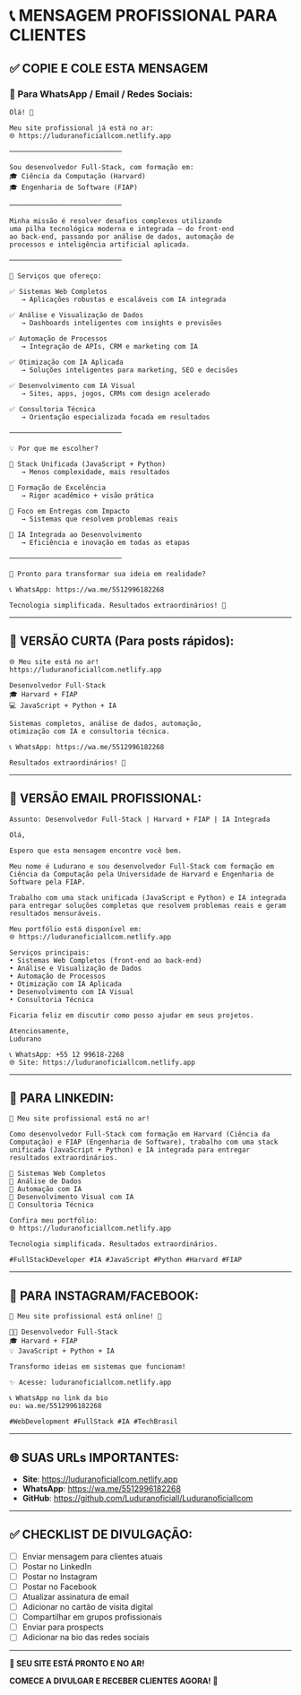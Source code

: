 # 📞 MENSAGEM PROFISSIONAL PARA CLIENTES

## ✅ COPIE E COLE ESTA MENSAGEM

### 📱 Para WhatsApp / Email / Redes Sociais:

```
Olá! 👋

Meu site profissional já está no ar:
🌐 https://luduranoficiallcom.netlify.app

────────────────────────────

Sou desenvolvedor Full-Stack, com formação em:
🎓 Ciência da Computação (Harvard)
🎓 Engenharia de Software (FIAP)

────────────────────────────

Minha missão é resolver desafios complexos utilizando 
uma pilha tecnológica moderna e integrada — do front-end 
ao back-end, passando por análise de dados, automação de 
processos e inteligência artificial aplicada.

────────────────────────────

🚀 Serviços que ofereço:

✅ Sistemas Web Completos
   → Aplicações robustas e escaláveis com IA integrada

✅ Análise e Visualização de Dados
   → Dashboards inteligentes com insights e previsões

✅ Automação de Processos
   → Integração de APIs, CRM e marketing com IA

✅ Otimização com IA Aplicada
   → Soluções inteligentes para marketing, SEO e decisões

✅ Desenvolvimento com IA Visual
   → Sites, apps, jogos, CRMs com design acelerado

✅ Consultoria Técnica
   → Orientação especializada focada em resultados

────────────────────────────

💡 Por que me escolher?

🔹 Stack Unificada (JavaScript + Python)
   → Menos complexidade, mais resultados

🔹 Formação de Excelência
   → Rigor acadêmico + visão prática

🔹 Foco em Entregas com Impacto
   → Sistemas que resolvem problemas reais

🔹 IA Integrada ao Desenvolvimento
   → Eficiência e inovação em todas as etapas

────────────────────────────

🤝 Pronto para transformar sua ideia em realidade?

📞 WhatsApp: https://wa.me/5512996182268

Tecnologia simplificada. Resultados extraordinários! 🚀
```

---

## 🎯 VERSÃO CURTA (Para posts rápidos):

```
🌐 Meu site está no ar!
https://luduranoficiallcom.netlify.app

Desenvolvedor Full-Stack
🎓 Harvard + FIAP
💻 JavaScript + Python + IA

Sistemas completos, análise de dados, automação, 
otimização com IA e consultoria técnica.

📞 WhatsApp: https://wa.me/5512996182268

Resultados extraordinários! 🚀
```

---

## 📧 VERSÃO EMAIL PROFISSIONAL:

```
Assunto: Desenvolvedor Full-Stack | Harvard + FIAP | IA Integrada

Olá,

Espero que esta mensagem encontre você bem.

Meu nome é Ludurano e sou desenvolvedor Full-Stack com formação em 
Ciência da Computação pela Universidade de Harvard e Engenharia de 
Software pela FIAP.

Trabalho com uma stack unificada (JavaScript e Python) e IA integrada 
para entregar soluções completas que resolvem problemas reais e geram 
resultados mensuráveis.

Meu portfólio está disponível em:
🌐 https://luduranoficiallcom.netlify.app

Serviços principais:
• Sistemas Web Completos (front-end ao back-end)
• Análise e Visualização de Dados
• Automação de Processos
• Otimização com IA Aplicada
• Desenvolvimento com IA Visual
• Consultoria Técnica

Ficaria feliz em discutir como posso ajudar em seus projetos.

Atenciosamente,
Ludurano

📞 WhatsApp: +55 12 99618-2268
🌐 Site: https://luduranoficiallcom.netlify.app
```

---

## 💼 PARA LINKEDIN:

```
🚀 Meu site profissional está no ar!

Como desenvolvedor Full-Stack com formação em Harvard (Ciência da 
Computação) e FIAP (Engenharia de Software), trabalho com uma stack 
unificada (JavaScript + Python) e IA integrada para entregar 
resultados extraordinários.

🔹 Sistemas Web Completos
🔹 Análise de Dados
🔹 Automação com IA
🔹 Desenvolvimento Visual com IA
🔹 Consultoria Técnica

Confira meu portfólio:
🌐 https://luduranoficiallcom.netlify.app

Tecnologia simplificada. Resultados extraordinários.

#FullStackDeveloper #IA #JavaScript #Python #Harvard #FIAP
```

---

## 📱 PARA INSTAGRAM/FACEBOOK:

```
🎉 Meu site profissional está online! 🎉

👨‍💻 Desenvolvedor Full-Stack
🎓 Harvard + FIAP
💡 JavaScript + Python + IA

Transformo ideias em sistemas que funcionam!

✨ Acesse: luduranoficiallcom.netlify.app

📞 WhatsApp no link da bio
ou: wa.me/5512996182268

#WebDevelopment #FullStack #IA #TechBrasil
```

---

## 🌐 SUAS URLs IMPORTANTES:

- **Site**: https://luduranoficiallcom.netlify.app
- **WhatsApp**: https://wa.me/5512996182268
- **GitHub**: https://github.com/Luduranoficiall/Luduranoficiallcom

---

## ✅ CHECKLIST DE DIVULGAÇÃO:

- [ ] Enviar mensagem para clientes atuais
- [ ] Postar no LinkedIn
- [ ] Postar no Instagram
- [ ] Postar no Facebook
- [ ] Atualizar assinatura de email
- [ ] Adicionar no cartão de visita digital
- [ ] Compartilhar em grupos profissionais
- [ ] Enviar para prospects
- [ ] Adicionar na bio das redes sociais

---

**🎉 SEU SITE ESTÁ PRONTO E NO AR!**

**COMECE A DIVULGAR E RECEBER CLIENTES AGORA! 🚀**
